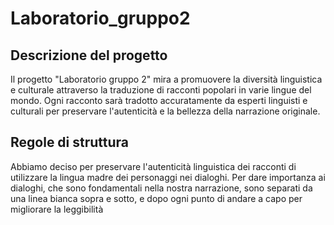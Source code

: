 # Laboratorio_gruppo2

## Descrizione del progetto

Il progetto "Laboratorio gruppo 2" mira a promuovere la diversità linguistica e culturale attraverso la traduzione di racconti popolari in varie lingue del mondo. Ogni racconto sarà tradotto accuratamente da esperti linguisti e culturali per preservare l'autenticità e la bellezza della narrazione originale.

## Regole di struttura

Abbiamo deciso per preservare l'autenticità linguistica dei racconti di utilizzare la lingua madre dei personaggi nei dialoghi.
Per dare importanza ai dialoghi, che sono fondamentali nella nostra narrazione, sono separati da una linea bianca sopra e sotto,
e dopo ogni punto di andare a capo per migliorare la leggibilità

